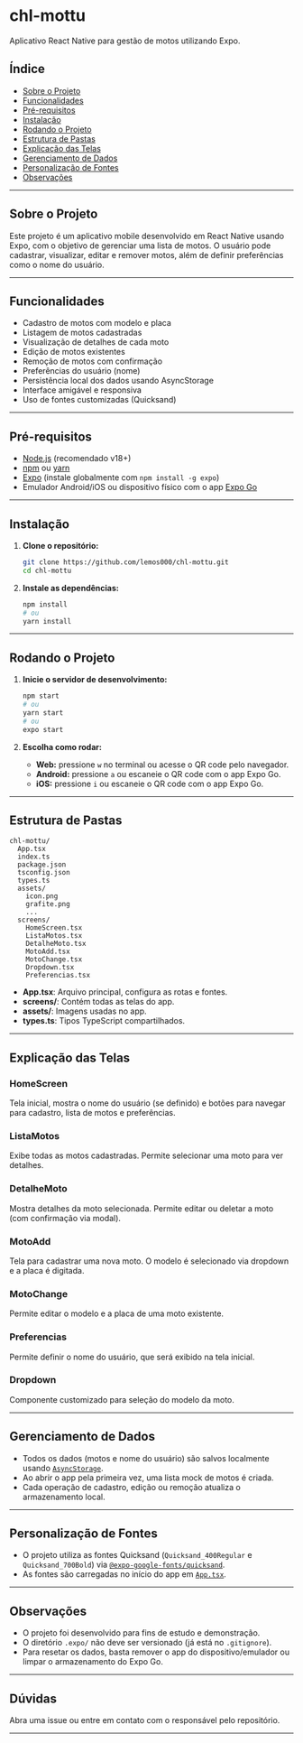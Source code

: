 # chl-mottu

Aplicativo React Native para gestão de motos utilizando Expo.

## Índice

- [Sobre o Projeto](#sobre-o-projeto)
- [Funcionalidades](#funcionalidades)
- [Pré-requisitos](#pré-requisitos)
- [Instalação](#instalação)
- [Rodando o Projeto](#rodando-o-projeto)
- [Estrutura de Pastas](#estrutura-de-pastas)
- [Explicação das Telas](#explicação-das-telas)
- [Gerenciamento de Dados](#gerenciamento-de-dados)
- [Personalização de Fontes](#personalização-de-fontes)
- [Observações](#observações)

---

## Sobre o Projeto

Este projeto é um aplicativo mobile desenvolvido em React Native usando Expo, com o objetivo de gerenciar uma lista de motos. O usuário pode cadastrar, visualizar, editar e remover motos, além de definir preferências como o nome do usuário.

---

## Funcionalidades

- Cadastro de motos com modelo e placa
- Listagem de motos cadastradas
- Visualização de detalhes de cada moto
- Edição de motos existentes
- Remoção de motos com confirmação
- Preferências do usuário (nome)
- Persistência local dos dados usando AsyncStorage
- Interface amigável e responsiva
- Uso de fontes customizadas (Quicksand)

---

## Pré-requisitos

- [Node.js](https://nodejs.org/) (recomendado v18+)
- [npm](https://www.npmjs.com/) ou [yarn](https://yarnpkg.com/)
- [Expo](https://docs.expo.dev/get-started/installation/) (instale globalmente com `npm install -g expo`)
- Emulador Android/iOS ou dispositivo físico com o app [Expo Go](https://expo.dev/client)

---

## Instalação

1. **Clone o repositório:**

   ```sh
   git clone https://github.com/lemos000/chl-mottu.git
   cd chl-mottu
   ```

2. **Instale as dependências:**

   ```sh
   npm install
   # ou
   yarn install
   ```

---

## Rodando o Projeto

1. **Inicie o servidor de desenvolvimento:**

   ```sh
   npm start
   # ou
   yarn start
   # ou
   expo start
   ```

2. **Escolha como rodar:**
   - **Web:** pressione `w` no terminal ou acesse o QR code pelo navegador.
   - **Android:** pressione `a` ou escaneie o QR code com o app Expo Go.
   - **iOS:** pressione `i` ou escaneie o QR code com o app Expo Go.

---

## Estrutura de Pastas

```
chl-mottu/
  App.tsx
  index.ts
  package.json
  tsconfig.json
  types.ts
  assets/
    icon.png
    grafite.png
    ...
  screens/
    HomeScreen.tsx
    ListaMotos.tsx
    DetalheMoto.tsx
    MotoAdd.tsx
    MotoChange.tsx
    Dropdown.tsx
    Preferencias.tsx
```

- **App.tsx**: Arquivo principal, configura as rotas e fontes.
- **screens/**: Contém todas as telas do app.
- **assets/**: Imagens usadas no app.
- **types.ts**: Tipos TypeScript compartilhados.

---

## Explicação das Telas

### HomeScreen

Tela inicial, mostra o nome do usuário (se definido) e botões para navegar para cadastro, lista de motos e preferências.

### ListaMotos

Exibe todas as motos cadastradas. Permite selecionar uma moto para ver detalhes.

### DetalheMoto

Mostra detalhes da moto selecionada. Permite editar ou deletar a moto (com confirmação via modal).

### MotoAdd

Tela para cadastrar uma nova moto. O modelo é selecionado via dropdown e a placa é digitada.

### MotoChange

Permite editar o modelo e a placa de uma moto existente.

### Preferencias

Permite definir o nome do usuário, que será exibido na tela inicial.

### Dropdown

Componente customizado para seleção do modelo da moto.

---

## Gerenciamento de Dados

- Todos os dados (motos e nome do usuário) são salvos localmente usando [`AsyncStorage`](https://react-native-async-storage.github.io/async-storage/).
- Ao abrir o app pela primeira vez, uma lista mock de motos é criada.
- Cada operação de cadastro, edição ou remoção atualiza o armazenamento local.

---

## Personalização de Fontes

- O projeto utiliza as fontes Quicksand (`Quicksand_400Regular` e `Quicksand_700Bold`) via [`@expo-google-fonts/quicksand`](https://github.com/expo/google-fonts).
- As fontes são carregadas no início do app em [`App.tsx`](chl-mottu/App.tsx).

---

## Observações

- O projeto foi desenvolvido para fins de estudo e demonstração.
- O diretório `.expo/` não deve ser versionado (já está no `.gitignore`).
- Para resetar os dados, basta remover o app do dispositivo/emulador ou limpar o armazenamento do Expo Go.

---

## Dúvidas

Abra uma issue ou entre em contato com o responsável pelo repositório.

---